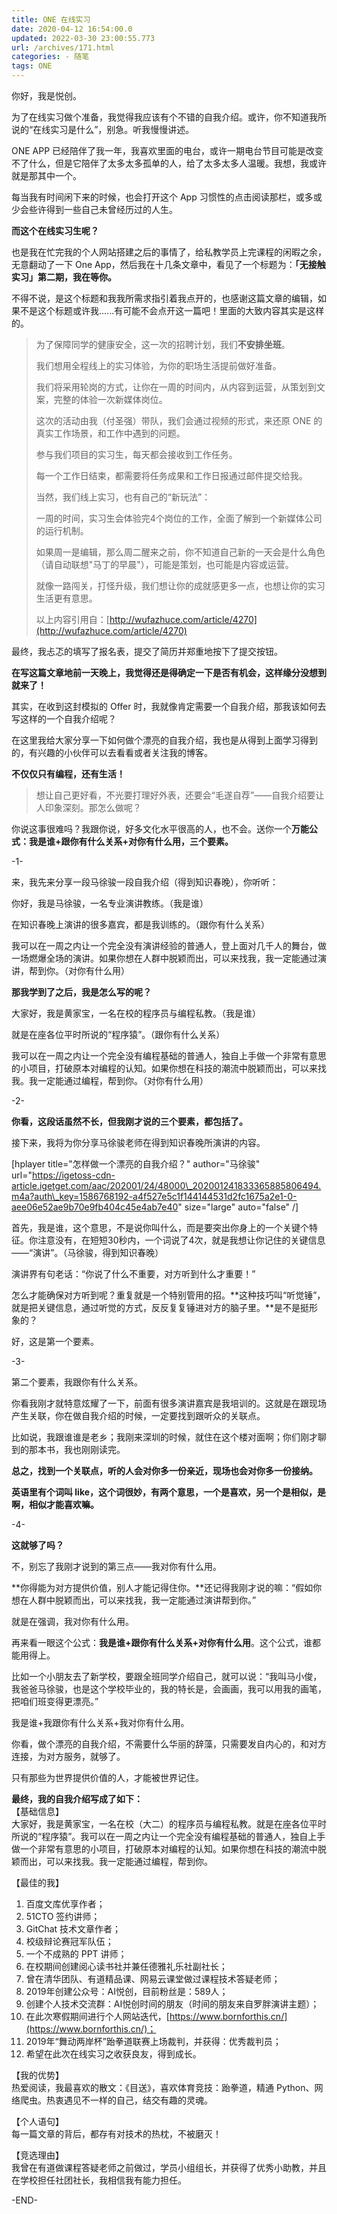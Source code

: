 ```yaml
---
title: ONE 在线实习
date: 2020-04-12 16:54:00.0
updated: 2022-03-30 23:00:55.773
url: /archives/171.html
categories: - 随笔
tags: ONE
---
```




你好，我是悦创。

为了在线实习做个准备，我觉得我应该有个不错的自我介绍。或许，你不知道我所说的“在线实习是什么”，别急。听我慢慢讲述。

ONE APP 已经陪伴了我一年，我喜欢里面的电台，或许一期电台节目可能是改变不了什么，但是它陪伴了太多太多孤单的人，给了太多太多人温暖。我想，我或许就是那其中一个。

每当我有时间闲下来的时候，也会打开这个 App 习惯性的点击阅读那栏，或多或少会些许得到一些自己未曾经历过的人生。

**而这个在线实习生呢？**

也是我在忙完我的个人网站搭建之后的事情了，给私教学员上完课程的闲暇之余，无意翻动了一下 One App，然后我在十几条文章中，看见了一个标题为：**「无接触实习」第二期，我在等你。**

不得不说，是这个标题和我我所需求指引着我点开的，也感谢这篇文章的编辑，如果不是这个标题或许我......有可能不会点开这一篇吧！里面的大致内容其实是这样的。

> 为了保障同学的健康安全，这一次的招聘计划，我们**不安排坐班**。
> 
> 我们想用全程线上的实习体验，为你的职场生活提前做好准备。
> 
> 我们将采用轮岗的方式，让你在一周的时间内，从内容到运营，从策划到文案，完整的体验一次新媒体岗位。
> 
> 这次的活动由我（付圣强）带队，我们会通过视频的形式，来还原 ONE 的真实工作场景，和工作中遇到的问题。
> 
> 参与我们项目的实习生，每天都会接收到工作任务。
> 
> 每一个工作日结束，都需要将任务成果和工作日报通过邮件提交给我。
> 
> 当然，我们线上实习，也有自己的“新玩法”：
> 
> 一周的时间，实习生会体验完4个岗位的工作，全面了解到一个新媒体公司的运行机制。
> 
> 如果周一是编辑，那么周二醒来之前，你不知道自己新的一天会是什么角色（请自动联想"马丁的早晨"），可能是策划，也可能是内容或运营。
> 
> 就像一路闯关，打怪升级，我们想让你的成就感更多一点，也想让你的实习生活更有意思。
> 
> 以上内容引用自：[http://wufazhuce.com/article/4270](http://wufazhuce.com/article/4270)

最终，我忐忑的填写了报名表，提交了简历并郑重地按下了提交按钮。

**在写这篇文章地前一天晚上，我觉得还是得确定一下是否有机会，这样缘分没想到就来了！**

其实，在收到这封模拟的 Offer 时，我就像肯定需要一个自我介绍，那我该如何去写这样的一个自我介绍呢？

在这里我给大家分享一下如何做个漂亮的自我介绍，我也是从得到上面学习得到的，有兴趣的小伙伴可以去看看或者关注我的博客。

**不仅仅只有编程，还有生活！**

> 想让自己更好看，不光要打理好外表，还要会“毛遂自荐”——自我介绍要让人印象深刻。那怎么做呢？

你说这事很难吗？我跟你说，好多文化水平很高的人，也不会。送你一个**万能公式：我是谁+跟你有什么关系+对你有什么用，三个要素。**

\-1-

来，我先来分享一段马徐骏一段自我介绍（得到知识春晚），你听听：

你好，我是马徐骏，一名专业演讲教练。（我是谁）

在知识春晚上演讲的很多嘉宾，都是我训练的。（跟你有什么关系）

我可以在一周之内让一个完全没有演讲经验的普通人，登上面对几千人的舞台，做一场燃爆全场的演讲。如果你想在人群中脱颖而出，可以来找我，我一定能通过演讲，帮到你。（对你有什么用）

**那我学到了之后，我是怎么写的呢？**

大家好，我是黄家宝，一名在校的程序员与编程私教。（我是谁）

就是在座各位平时所说的“程序猿”。（跟你有什么关系）

我可以在一周之内让一个完全没有编程基础的普通人，独自上手做一个非常有意思的小项目，打破原本对编程的认知。如果你想在科技的潮流中脱颖而出，可以来找我。我一定能通过编程，帮到你。（对你有什么用）

\-2-

**你看，这段话虽然不长，但我刚才说的三个要素，都包括了。**

接下来，我将为你分享马徐骏老师在得到知识春晚所演讲的内容。

\[hplayer title="怎样做一个漂亮的自我介绍？" author="马徐骏" url="https://igetoss-cdn-article.igetget.com/aac/202001/24/48000\_202001241833365885806494.m4a?auth\_key=1586768192-a4f527e5c1f144144531d2fc1675a2e1-0-aee06e52ae9b70e9fb404c45e4ab7e40" size="large" auto="false" /\]

首先，我是谁，这个意思，不是说你叫什么，而是要突出你身上的一个关键个特征。你注意没有，在短短30秒内，一个词说了4次，就是我想让你记住的关键信息——“演讲”。（马徐骏，得到知识春晚）

演讲界有句老话：“你说了什么不重要，对方听到什么才重要！”

怎么才能确保对方听到呢？重复就是一个特别管用的招。**这种技巧叫“听觉锤”，就是把关键信息，通过听觉的方式，反反复复锤进对方的脑子里。**是不是挺形象的？

好，这是第一个要素。

\-3-

第二个要素，我跟你有什么关系。

你看我刚才就特意炫耀了一下，前面有很多演讲嘉宾是我培训的。这就是在跟现场产生关联，你在做自我介绍的时候，一定要找到跟听众的关联点。

比如说，我跟谁谁是老乡；我刚来深圳的时候，就住在这个楼对面啊；你们刚才聊到的那本书，我也刚刚读完。

**总之，找到一个关联点，听的人会对你多一份亲近，现场也会对你多一份接纳。**

**英语里有个词叫 like，这个词很妙，有两个意思，一个是喜欢，另一个是相似，是啊，相似才能喜欢嘛。**

\-4-

**这就够了吗？**

不，别忘了我刚才说到的第三点——我对你有什么用。

**你得能为对方提供价值，别人才能记得住你。**还记得我刚才说的嘛：“假如你想在人群中脱颖而出，可以来找我，我一定能通过演讲帮到你。”

就是在强调，我对你有什么用。

再来看一眼这个公式：**我是谁+跟你有什么关系+对你有什么用**。这个公式，谁都能用得上。

比如一个小朋友去了新学校，要跟全班同学介绍自己，就可以说：“我叫马小俊，我爸爸马徐骏，也是这个学校毕业的，我的特长是，会画画，我可以用我的画笔，把咱们班变得更漂亮。”

我是谁+我跟你有什么关系+我对你有什么用。

你看，做个漂亮的自我介绍，不需要什么华丽的辞藻，只需要发自内心的，和对方连接，为对方服务，就够了。

只有那些为世界提供价值的人，才能被世界记住。

**最终，我的自我介绍写成了如下：**  
【基础信息】  
大家好，我是黄家宝，一名在校（大二）的程序员与编程私教。就是在座各位平时所说的“程序猿”。我可以在一周之内让一个完全没有编程基础的普通人，独自上手做一个非常有意思的小项目，打破原本对编程的认知。如果你想在科技的潮流中脱颖而出，可以来找我。我一定能通过编程，帮到你。

【最佳的我】

1.  百度文库优享作者；
2.  51CTO 签约讲师；
3.  GitChat 技术文章作者；
4.  校级辩论赛冠军队伍；
5.  一个不成熟的 PPT 讲师；
6.  在校期间创建阅心读书社并兼任德雅礼乐社副社长；
7.  曾在清华团队、有道精品课、网易云课堂做过课程技术答疑老师；
8.  2019年创建公众号：AI悦创，目前粉丝是：589人；
9.  创建个人技术交流群：AI悦创时间的朋友（时间的朋友来自罗胖演讲主题）；
10.  在此次寒假期间进行个人网站迭代，[https://www.bornforthis.cn/](https://www.bornforthis.cn/)；
11.  2019年“舞动两岸杯”跆拳道联赛上场裁判，并获得：优秀裁判员；
12.  希望在此次在线实习之收获良友，得到成长。

【我的优势】  
热爱阅读，我最喜欢的散文：《目送》，喜欢体育竞技：跆拳道，精通 Python、网络爬虫。热衷遇见不一样的自己，结交有趣的灵魂。

【个人语句】  
每一篇文章的背后，都存有对技术的热枕，不被磨灭！

【竞选理由】  
我曾在有道做课程答疑老师之前做过，学员小组组长，并获得了优秀小助教，并且在学校担任社团社长，我相信我有能力担任。

\-END-